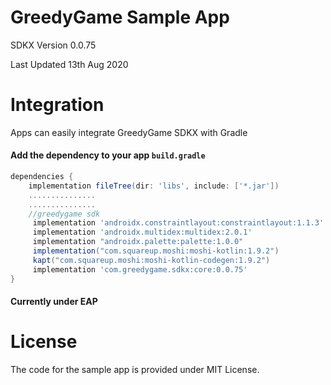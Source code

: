 # GreedyGame Sample App

SDKX Version 0.0.75

Last Updated 13th Aug 2020

# Integration
Apps can easily integrate GreedyGame SDKX with Gradle
#### Add the dependency to your app `build.gradle`
``` gradle
dependencies {
    implementation fileTree(dir: 'libs', include: ['*.jar'])
    ...............
    ...............
    //greedygame sdk
     implementation 'androidx.constraintlayout:constraintlayout:1.1.3'
     implementation 'androidx.multidex:multidex:2.0.1'
     implementation "androidx.palette:palette:1.0.0"
     implementation("com.squareup.moshi:moshi-kotlin:1.9.2")
     kapt("com.squareup.moshi:moshi-kotlin-codegen:1.9.2")
     implementation 'com.greedygame.sdkx:core:0.0.75'
}
```
#### Currently under EAP

# License
The code for the sample app is provided under MIT License.
